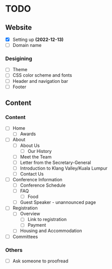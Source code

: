 # TODO

## Website

- [x] Setting up **(2022-12-13)**
- [ ] Domain name

### Desigining
- [ ] Theme
- [ ] CSS color scheme and fonts
- [ ] Header and navigation bar
- [ ] Footer

## Content

### Content

- [ ] Home
    - [ ] Awards
- [ ] About
    - [ ] About Us
        - [ ] Our History
    - [ ] Meet the Team
    - [ ] Letter from the Secretary-General
    - [ ] Introduction to Klang Valley/Kuala Lumpur
    - [ ] Contact Us
- [ ] Conference Information
    - [ ] Conference Schedule
    - [ ] FAQ
        - [ ] Food
    - [ ] Guest Speaker - unannounced page
- [ ] Registration
    - [ ] Overview
        - [ ] Link to registration
        - [ ] Payment
    - [ ] Housing and Accommodation
- [ ] Committees 

### Others
- [ ] Ask someone to proofread
